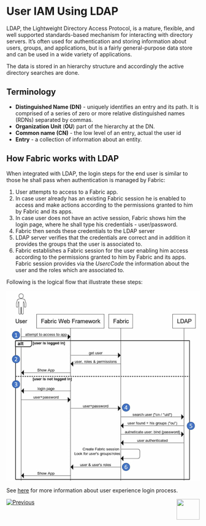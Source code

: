 # User IAM Using LDAP

LDAP, the Lightweight Directory Access Protocol, is a mature, flexible, and well supported standards-based mechanism for interacting with directory servers. It’s often used for authentication and storing information about users, groups, and applications, but is a fairly general-purpose data store and can be used in a wide variety of applications.

The data is stored in an hierarchy structure and accordingly the active directory searches are done.

## Terminology

- **Distinguished Name (DN)** -  uniquely identifies an entry and its path. It is comprised of a series of  zero or more relative distinguished names (RDNs) separated by commas.  
- **Organization Unit** (**OU**) part of the  hierarchy at the DN.
- **Common name (CN)** - the low level of an entry,  actual the user id
- **Entry** - a collection of information about an  entity.



## How Fabric works with LDAP 

When integrated with LDAP, the login steps for the end user is similar to those he shall pass when authentication is managed by Fabric:

1.  User attempts to access to a Fabric app.
2. In case user already has an existing Fabric session he is enabled to access and make actions according to the permissions granted to him by Fabric and its apps. 
3. In case user does not have an active session, Fabric shows him the login page, where he shall type his credentials - user/password.
4. Fabric then sends these credentials to the LDAP server
5.  LDAP server verifies that the credentials are correct and in addition it provides the groups that the user is associated to.
6.  Fabric establishes a Fabric session for the user enabling him access according to the permissions granted to him by Fabric and its apps. Fabric session provides via the *UsercCode* the information about the user and the roles which are associated to.

Following is the logical flow that illustrate these steps: 

<img src="/articles/26_fabric_security/images/15_Fabric LDAP.jpg">

 

See [here]() for more information about user experience login process.



[![Previous](/articles/images/Previous.png)](/articles/26_fabric_security/06_data_masking.md)[<img align="right" width="60" height="54" src="/articles/images/Next.png">](/articles/26_fabric_security/05_fabric_webservices_security.md)